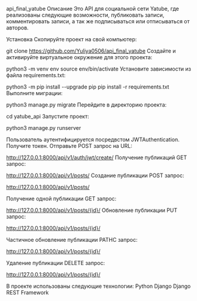 api_final_yatube
Описание
Это API для социальной сети Yatube, где реализованы следующие возможности, 
публиковать записи, комментировать записи, а так же подписываться или отписываться от авторов.

Установка
Скопируйте проект на свой компьютер:

git clone https://github.com/Yuliya0506/api_final_yatube
Cоздайте и активируйте виртуальное окружение для этого проекта:

python3 -m venv env
source env/bin/activate
Установите зависимости из файла requirements.txt:

python3 -m pip install --upgrade pip
pip install -r requirements.txt
Выполните миграции:

python3 manage.py migrate
Перейдите в директорию проекта:

cd yatube_api
Запустите проект:

python3 manage.py runserver

Пользователь аутентифицируется посредвстом JWTAuthentication.
Получите токен.
Отправьте POST запрос на URL:

http://127.0.0.1:8000/api/v1/auth/jwt/create/
Получение публикаций GET запрос:

http://127.0.0.1:8000/api/v1/posts/
Создание публикации POST запрос:

http://127.0.0.1:8000/api/v1/posts/

Получение одной публикации GET запрос:

http://127.0.0.1:8000/api/v1/posts/{id}/
Обновление публикации PUT запрос:

http://127.0.0.1:8000/api/v1/posts/{id}/

Частичное обновление публикации PATHС запрос:

http://127.0.0.1:8000/api/v1/posts/{id}/

Удаление публикации DELETE запрос:

http://127.0.0.1:8000/api/v1/posts/{id}/

В проекте использованы следующие технологии:
Python
Django
Django REST Framework
	
